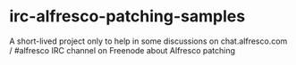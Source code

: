 # irc-alfresco-patching-samples
A short-lived project only to help in some discussions on chat.alfresco.com / #alfresco IRC channel on Freenode about Alfresco patching
